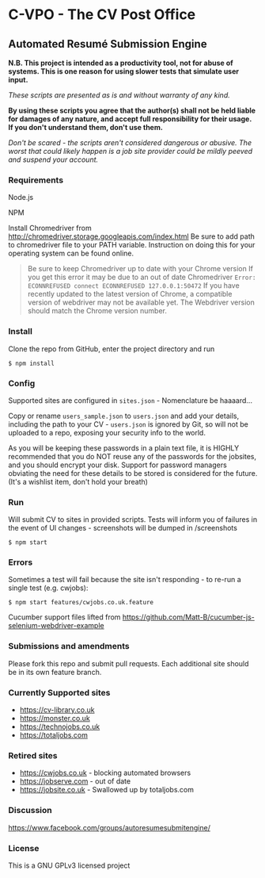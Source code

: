 # C-VPO - The CV Post Office
## Automated Resumé Submission Engine

**N.B. This project is intended as a productivity tool, not for abuse of systems. This is one reason for using slower tests that simulate user input.**

*These scripts are presented as is and without warranty of any kind.*

**By using these scripts you agree that the author(s) shall not be held liable for damages of any nature, and accept full responsibility for their usage. If you don't understand them, don't use them.**

*Don't be scared - the scripts aren't considered dangerous or abusive. The worst that could likely happen is a job site provider could be mildly peeved and suspend your account.*

### Requirements

Node.js

NPM

Install Chromedriver from http://chromedriver.storage.googleapis.com/index.html
Be sure to add path to chromedriver file to your PATH variable. Instruction on doing this for your operating system can be found online.

> Be sure to keep Chromedriver up to date with your Chrome version
> If you get this error it may be due to an out of date Chromedriver
> `Error: ECONNREFUSED connect ECONNREFUSED 127.0.0.1:50472`
> If you have recently updated to the latest version of Chrome, a compatible version of webdriver may not be available yet. The Webdriver version should match the Chrome version number.

### Install

Clone the repo from GitHub, enter the project directory and run

`$ npm install`

### Config

Supported sites are configured in `sites.json` - Nomenclature be haaaard...

Copy or rename `users_sample.json` to `users.json` and add your details, including the path to your CV - `users.json` is ignored by Git, so will not be uploaded to a repo, exposing your security info to the world.

As you will be keeping these passwords in a plain text file, it is HIGHLY recommended that you do NOT reuse any of the passwords for the jobsites, and you should encrypt your disk. Support for password managers obviating the need for these details to be stored is considered for the future. (It's a wishlist item, don't hold your breath)

### Run

Will submit CV to sites in provided scripts. Tests will inform you of failures in the event of UI changes - screenshots will be dumped in /screenshots

`$ npm start`

### Errors

Sometimes a test will fail because the site isn't responding - to re-run a single test (e.g. cwjobs):

`$ npm start features/cwjobs.co.uk.feature`


Cucumber support files lifted from
https://github.com/Matt-B/cucumber-js-selenium-webdriver-example

### Submissions and amendments

Please fork this repo and submit pull requests.
Each additional site should be in its own feature branch.

### Currently Supported sites

* https://cv-library.co.uk
* https://monster.co.uk
* https://technojobs.co.uk
* https://totaljobs.com

### Retired sites

* https://cwjobs.co.uk - blocking automated browsers
* https://jobserve.com - out of date
* https://jobsite.co.uk - Swallowed up by totaljobs.com


### Discussion

https://www.facebook.com/groups/autoresumesubmitengine/

### License

This is a GNU GPLv3 licensed project